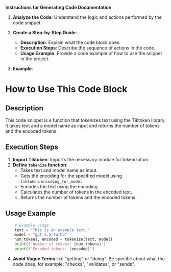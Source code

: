 **Instructions for Generating Code Documentation**

1. **Analyze the Code**: Understand the logic and actions performed by the code snippet.

2. **Create a Step-by-Step Guide**:
    - **Description**: Explain what the code block does.
    - **Execution Steps**: Describe the sequence of actions in the code.
    - **Usage Example**: Provide a code example of how to use the snippet in the project.

3. **Example**:

How to Use This Code Block
=========================================================================================

Description
-------------------------
This code snippet is a function that tokenizes text using the Tiktoken library. It takes text and a model name as input and returns the number of tokens and the encoded tokens.

Execution Steps
-------------------------
1. **Import Tiktoken**: Imports the necessary module for tokenization.
2. **Define `tokenize` function**:
    - Takes text and model name as input.
    - Gets the encoding for the specified model using `tiktoken.encoding_for_model`.
    - Encodes the text using the encoding.
    - Calculates the number of tokens in the encoded text.
    - Returns the number of tokens and the encoded tokens.

Usage Example
-------------------------

```python
    # Example usage
    text = "This is an example text."
    model = "gpt-3.5-turbo"
    num_tokens, encoded = tokenize(text, model)
    print(f"Number of tokens: {num_tokens}")
    print(f"Encoded tokens: {encoded}")
```

4. **Avoid Vague Terms** like "getting" or "doing". Be specific about what the code does, for example: "checks", "validates", or "sends".